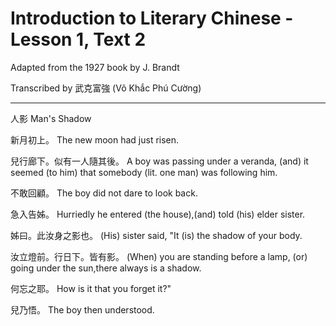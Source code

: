 # Introduction to Literary Chinese - Lesson 1, Text 2

Adapted from the 1927 book by J. Brandt

Transcribed by 武克富強 (Võ Khắc Phú Cường)

---
人影
Man's Shadow

新月初上。
The new moon had just risen.

兒行廊下。似有一人隨其後。
A boy was passing under a veranda, (and) it seemed (to him) that somebody (lit. one man) was following him.

不敢回顧。
The boy did not dare to look back.

急入告姊。
Hurriedly he entered (the house),(and) told (his) elder sister.

姊曰。此汝身之影也。
(His) sister said, "It (is) the shadow of your body.

汝立燈前。行日下。皆有影。
(When) you are standing before a lamp, (or) going under the sun,there always is a shadow.

何忘之耶。
How is it that you forget it?"

兒乃悟。
The boy then  understood.

